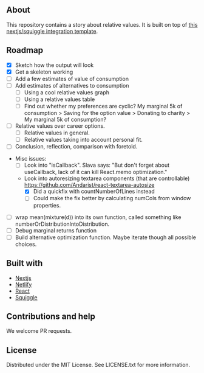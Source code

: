 ## About

This repository contains a story about relative values. It is built on top of [this nextjs/squiggle integration template](). 

## Roadmap

- [x] Sketch how the output will look
- [x] Get a skeleton working
- [ ] Add a few estimates of value of consumption
- [ ] Add estimates of alternatives to consumption
  - [ ] Using a cool relative values graph
  - [ ] Using a relative values table
  - [ ] Find out whether my preferences are cyclic? My marginal 5k of consumption > Saving for the option value > Donating to charity > My marginal 5k of consumption?
- [ ] Relative values over career options.
  - [ ] Relative values in general.
  - [ ] Relative values taking into account personal fit.
- [ ] Conclusion, reflection, comparison with foretold.
- Misc issues:
  - [ ] Look into "isCallback". Slava says: "But don't forget about useCallback, lack of it can kill React.memo optimization."
  - Look into autoresizing textarea components (that are controllable) <https://github.com/Andarist/react-textarea-autosize>
    - [x] Did a quickfix with countNumberOfLines instead
    - [ ] Could make the fix better by calculating numCols from window properties. 
- [ ] wrap mean(mixture(d)) into its own function, called something like numberOrDistributionIntoDistribution. 
- [ ] Debug marginal returns function
- [ ] Build alternative optimization function. Maybe iterate though all possible choices.

## Built with

- [Nextjs](https://nextjs.org/)
- [Netlify](https://github.com/netlify/netlify-plugin-nextjs/#readme)
- [React](https://reactjs.org/)
- [Squiggle](https://www.squiggle-language.com/)


## Contributions and help

We welcome PR requests.

## License

Distributed under the MIT License. See LICENSE.txt for more information.
